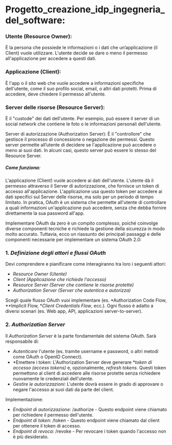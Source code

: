 # Progetto_creazione_idp_ingegneria_del_software:
 



### Utente (Resource Owner): 
È la persona che possiede le informazioni o i dati che un’applicazione (il Client) vuole utilizzare. L'utente decide se dare o meno il permesso all'applicazione per accedere a questi dati.

### Applicazione (Client): 
È l'app o il sito web che vuole accedere a informazioni specifiche dell'utente, come il suo profilo social, email, o altri dati protetti. Prima di accedere, deve chiedere il permesso all'utente.

### Server delle risorse (Resource Server): 
È il "custode" dei dati dell'utente. Per esempio, può essere il server di un social network che contiene le foto o le informazioni personali dell'utente.

Server di autorizzazione (Authorization Server): È il "controllore" che gestisce il processo di concessione o negazione dei permessi. Questo server permette all’utente di decidere se l'applicazione può accedere o meno ai suoi dati. In alcuni casi, questo server può essere lo stesso del Resource Server.

##### Come funziona:
L'applicazione (Client) vuole accedere ai dati dell'utente.
L'utente dà il permesso attraverso il Server di autorizzazione, che fornisce un token di accesso all'applicazione.
L'applicazione usa questo token per accedere ai dati specifici sul Server delle risorse, ma solo per un periodo di tempo limitato.
In pratica, OAuth è un sistema che permette all'utente di controllare a quali informazioni un'applicazione può accedere, senza che debba fornire direttamente la sua password all'app.

Implementare OAuth da zero è un compito complesso, poiché coinvolge diverse componenti tecniche e richiede la gestione della sicurezza in modo molto accurato. Tuttavia, ecco un riassunto dei principali passaggi e delle componenti necessarie per implementare un sistema OAuth 2.0:

### 1. *Definizione degli attori e flussi OAuth*
   Devi comprendere e pianificare come interagiranno tra loro i seguenti attori:
   - *Resource Owner (Utente)*
   - *Client (Applicazione che richiede l'accesso)*
   - *Resource Server (Server che contiene le risorse protette)*
   - *Authorization Server (Server che autentica e autorizza)*

   Scegli quale flusso OAuth vuoi implementare (es. *Authorization Code Flow, **Implicit Flow, **Client Credentials Flow*, ecc.). Ogni flusso è adatto a diversi scenari (es. Web app, API, applicazioni server-to-server).

### 2. *Authorization Server*
   Il *Authorization Server* è la parte fondamentale del sistema OAuth. Sarà responsabile di:
   - *Autenticare* l'utente (es. tramite username e password, o altri metodi come OAuth o OpenID Connect).
   - *Emettere i token: L'Authorization Server deve generare **token di accesso (access tokens)* e, opzionalmente, *refresh tokens*. Questi token permettono al client di accedere alle risorse protette senza richiedere nuovamente le credenziali dell'utente.
   - *Gestire le autorizzazioni*: L'utente dovrà essere in grado di approvare o negare l'accesso ai suoi dati da parte del client.

   Implementazione:
   - *Endpoint di autorizzazione*: /authorize - Questo endpoint viene chiamato per richiedere il permesso dell'utente.
   - *Endpoint di token*: /token - Questo endpoint viene chiamato dal client per ottenere il token di accesso.
   - *Endpoint di revoca*: /revoke - Per revocare i token quando l'accesso non è più desiderato.

